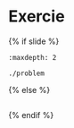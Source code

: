 # Exercie

{% if slide %}
<!-- BUILDING THE SLIDES -->
```{toctree}
:maxdepth: 2

./problem

```
{% else %}
<!-- BUILDING THE PAGES -->
<!-- build the page content here -->
```{include} ./problem.md
```
{% endif %}

